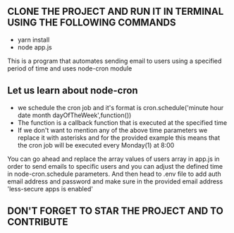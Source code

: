 ## CLONE THE PROJECT AND RUN IT IN TERMINAL USING THE FOLLOWING COMMANDS
- yarn install
- node app.js

This is a program that automates sending email to users using a specified period of time and uses node-cron module
## Let us learn about node-cron
- we schedule the cron job and it's format is cron.schedule('minute hour date month dayOfTheWeek',function())
- The function is a callback function that is executed at the specified time
- If we don't want to mention any of the above time parameters we replace it with asterisks and for the provided example this means that the cron job will be executed every Monday(1) at 8:00

You can go ahead and replace the array values of users array in app.js in order to send emails to specific users and you can adjust the defined time in node-cron.schedule parameters.
And then head to .env file to add auth email address and password and make sure in the provided email address 'less-secure apps is enabled'

## DON'T FORGET TO STAR THE PROJECT AND TO CONTRIBUTE
